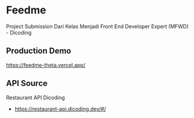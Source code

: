 # Feedme

Project Submission Dari Kelas Menjadi Front End Developer Expert (MFWD) - Dicoding

## Production Demo

https://feedme-theta.vercel.app/

## API Source

Restaurant API Dicoding
- https://restaurant-api.dicoding.dev/#/